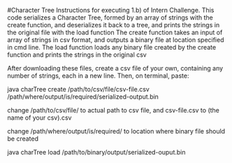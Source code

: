 #Character Tree
Instructions for executing 1.b) of Intern Challenge. This code serializes a Character Tree, formed by an array of strings with the create function, and deserializes it back to a tree, and prints the strings in the original file with the load function
The create function takes an input of array of strings in csv format, and outputs a binary file at location specified in cmd line. The load function loads any binary file created by the create function and prints the strings in the original csv

After downloading these files, create a csv file of your own, containing any number of strings, each in a new line. Then, on terminal, paste:

java charTree create /path/to/csv/file/csv-file.csv /path/where/output/is/required/serialized-output.bin

change /path/to/csv/file/ to actual path to csv file, and csv-file.csv to (the name of your csv).csv

change /path/where/output/is/required/ to location where binary file should be created

java charTree load /path/to/binary/output/serialized-ouput.bin
